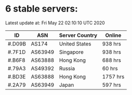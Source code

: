 # 6 stable servers:

Latest update at: Fri May 22 02:10:10 UTC 2020

| ID | ASN | Server Country | Online |
| -- | --- | -------------- | ------ |
| #.D09B | AS174 | United States | 938 hrs |
| #.7F1D | AS63949 | Singapore | 938 hrs |
| #.B6F8 | AS63888 | Hong Kong | 688 hrs |
| #.79A3 | AS49392 | Russia | 60 hrs |
| #.BD3E | AS63888 | Hong Kong | 1757 hrs |
| #.2A79 | AS63949 | Japan | 597 hrs |

